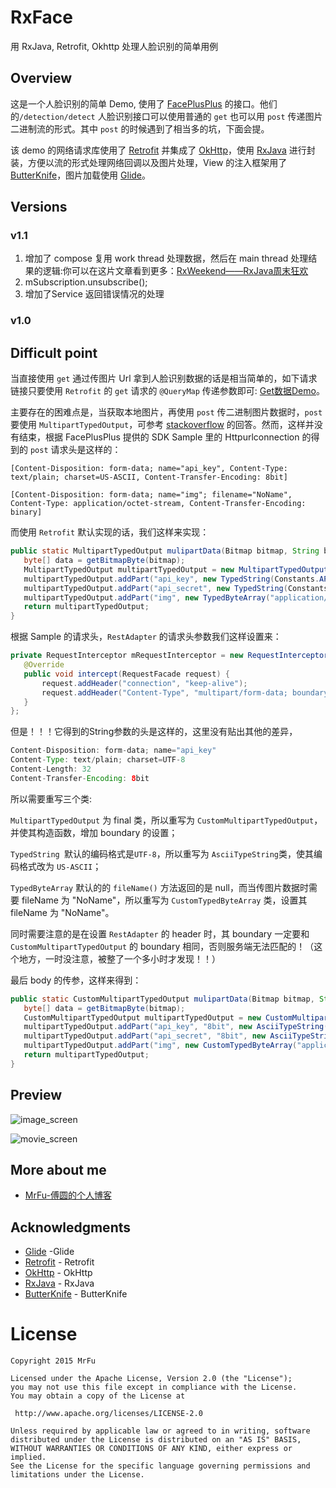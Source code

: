 RxFace
=====================

用 RxJava, Retrofit, Okhttp 处理人脸识别的简单用例

## Overview

这是一个人脸识别的简单 Demo, 使用了 [FacePlusPlus](http://www.faceplusplus.com.cn/) 的接口。他们的`/detection/detect` 人脸识别接口可以使用普通的 `get` 也可以用 `post` 传递图片二进制流的形式。其中 `post` 的时候遇到了相当多的坑，下面会提。

该 demo 的网络请求库使用了 [Retrofit](https://github.com/square/retrofit) 并集成了 [OkHttp](https://github.com/square/okhttp)，使用 [RxJava](https://github.com/ReactiveX/RxJava) 进行封装，方便以流的形式处理网络回调以及图片处理，View 的注入框架用了 [ButterKnife](https://github.com/JakeWharton/butterknife)，图片加载使用 [Glide](https://github.com/bumptech/glide)。

## Versions

### v1.1

1. 增加了 compose 复用 work thread 处理数据，然后在 main thread 处理结果的逻辑:你可以在这片文章看到更多：[RxWeekend——RxJava周末狂欢](http://www.jianshu.com/p/ce228f517586)
2. mSubscription.unsubscribe();
3. 增加了Service 返回错误情况的处理

### v1.0



## Difficult point

当直接使用 `get` 通过传图片 Url 拿到人脸识别数据的话是相当简单的，如下请求链接只要使用 `Retrofit` 的 `get` 请求的 `@QueryMap` 传递参数即可: [Get数据Demo](http://apicn.faceplusplus.com/v2/detection/detect?api_key=7cd1e10dc037bbe9e6db2813d6127475&api_secret=gruCjvStG159LCJutENBt6yzeLK_5ggX&url=http://imglife.gmw.cn/attachement/jpg/site2/20111014/002564a5d7d21002188831.jpg)。


主要存在的困难点是，当获取本地图片，再使用 `post` 传二进制图片数据时，`post` 要使用 `MultipartTypedOutput`，可参考 [stackoverflow](http://stackoverflow.com/questions/25249042/retrofit-multiple-images-attached-in-one-multipart-request/25260556#25260556) 的回答。然而，这样并没有结束，根据 FacePlusPlus 提供的 SDK Sample 里的 Httpurlconnection 的得到的 `post` 请求头是这样的：

 `[Content-Disposition: form-data; name="api_key", Content-Type: text/plain; charset=US-ASCII, Content-Transfer-Encoding: 8bit]`
 
 `[Content-Disposition: form-data; name="img"; filename="NoName", Content-Type: application/octet-stream, Content-Transfer-Encoding: binary]`
 
 而使用 `Retrofit` 默认实现的话，我们这样来实现：
 
 ```java
 public static MultipartTypedOutput mulipartData(Bitmap bitmap, String boundary){
    byte[] data = getBitmapByte(bitmap);
    MultipartTypedOutput multipartTypedOutput = new MultipartTypedOutput();
    multipartTypedOutput.addPart("api_key", new TypedString(Constants.API_KEY));
    multipartTypedOutput.addPart("api_secret", new TypedString(Constants.API_SECRET));
    multipartTypedOutput.addPart("img", new TypedByteArray("application/octet-stream", data));
    return multipartTypedOutput;
}
 ```
 
 根据 Sample 的请求头，`RestAdapter` 的请求头参数我们这样设置来：
 
 ```java
 private RequestInterceptor mRequestInterceptor = new RequestInterceptor() {
    @Override
    public void intercept(RequestFacade request) {
        request.addHeader("connection", "keep-alive");
        request.addHeader("Content-Type", "multipart/form-data; boundary="+ getBoundary() + "; charset=UTF-8");
    }
};
 ```
 
 
但是！！！它得到的String参数的头是这样的，这里没有贴出其他的差异，

 ```java
Content-Disposition: form-data; name="api_key"
Content-Type: text/plain; charset=UTF-8
Content-Length: 32
Content-Transfer-Encoding: 8bit
 ``` 
 
所以需要重写三个类:

`MultipartTypedOutput` 为 final 类，所以重写为 `CustomMultipartTypedOutput`，并使其构造函数，增加 boundary 的设置；

`TypedString `默认的编码格式是`UTF-8`，所以重写为 `AsciiTypeString`类，使其编码格式改为 `US-ASCII`；

`TypedByteArray` 默认的的 `fileName()` 方法返回的是 null，而当传图片数据时需要 fileName 为 "NoName"，所以重写为 `CustomTypedByteArray` 类，设置其 fileName 为 "NoName"。
 
 同时需要注意的是在设置 `RestAdapter` 的 header 时，其 boundary 一定要和 `CustomMultipartTypedOutput` 的 boundary 相同，否则服务端无法匹配的！（这个地方，一时没注意，被整了一个多小时才发现！！） 
 
 最后 body 的传参，这样来得到：
 
 ```java
 public static CustomMultipartTypedOutput mulipartData(Bitmap bitmap, String boundary){
    byte[] data = getBitmapByte(bitmap);
    CustomMultipartTypedOutput multipartTypedOutput = new CustomMultipartTypedOutput(boundary);
    multipartTypedOutput.addPart("api_key", "8bit", new AsciiTypeString(Constants.API_KEY));
    multipartTypedOutput.addPart("api_secret", "8bit", new AsciiTypeString(Constants.API_SECRET));
    multipartTypedOutput.addPart("img", new CustomTypedByteArray("application/octet-stream", data));
    return multipartTypedOutput;
}
 ```


## Preview

![image_screen](https://raw.githubusercontent.com/MrFuFuFu/RxFace/master/images/image_screen.png)

![movie_screen](https://raw.githubusercontent.com/MrFuFuFu/RxFace/master/images/movie_screen.gif)


## More about me

* [MrFu-傅圆的个人博客](http://mrfu.me/)



## Acknowledgments

* [Glide](https://github.com/bumptech/glide) -Glide
* [Retrofit](https://github.com/square/retrofit) - Retrofit
* [OkHttp](https://github.com/square/okhttp) - OkHttp
* [RxJava](https://github.com/ReactiveX/RxJava) - RxJava
* [ButterKnife](https://github.com/JakeWharton/butterknife) - ButterKnife



License
============

    Copyright 2015 MrFu

	Licensed under the Apache License, Version 2.0 (the "License");
	you may not use this file except in compliance with the License.
	You may obtain a copy of the License at

     http://www.apache.org/licenses/LICENSE-2.0

	Unless required by applicable law or agreed to in writing, software
	distributed under the License is distributed on an "AS IS" BASIS,
	WITHOUT WARRANTIES OR CONDITIONS OF ANY KIND, either express or implied.
	See the License for the specific language governing permissions and
	limitations under the License.